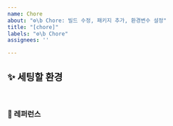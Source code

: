 ```yaml
---
name: Chore
about: "⚙️\b Chore: 빌드 수정, 패키지 추가, 환경변수 설정"
title: "[chore]"
labels: "⚙️\b Chore"
assignees: ''

---
```


## ✨ 세팅할 환경

<br>

### 📕 레퍼런스
